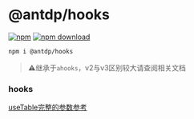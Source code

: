 @antdp/hooks
===

[![npm](https://img.shields.io/npm/v/@antdp/hooks.svg?maxAge=3600)](https://www.npmjs.com/package/@antdp/hooks)
[![npm download](https://img.shields.io/npm/dm/@antdp/hooks.svg?style=flat)](https://www.npmjs.com/package/@antdp/hooks)

```bash
npm i @antdp/hooks
```
> ⚠️继承于`ahooks`<!--rehype:style=color: #e00000;-->，v2与v3区别较大请查阅相关文档<!--rehype:style=color: #e00000;--> 
### hooks

[useTable完整的参数参考](https://ahooks.js.org/zh-CN/hooks/table/use-antd-table)